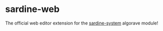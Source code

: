 # sardine-web

The official web editor extension for the [sardine-system] algorave module!

[sardine-system]: https://github.com/Bubobubobubobubo/sardine
